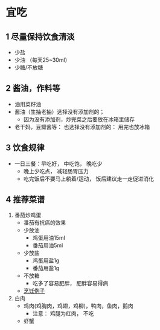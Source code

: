 # 宜吃

## 1 尽量保持饮食清淡
- 少盐
- 少油 （每天25~30ml）
- 少糖/不放糖

## 2 酱油，作料等
- 油用菜籽油
- 酱油（生抽老抽）选择没有添加剂的；
    - 因为没有添加剂，炒完菜之后要放在冰箱里储存
- 老干妈，豆瓣酱等： 也选择没有添加剂的： 用完也放冰箱

## 3 饮食规律
- 一日三餐：早吃好， 中吃饱， 晚吃少
    - 晚上少吃点， 减轻肠胃压力
    - 吃完饭后不要马上躺着/运动， 饭后建议走一走促进消化

## 4 推荐菜谱
1. 番茄炒鸡蛋
    - 番茄有抗癌的效果
    - 少放油
        - 鸡蛋用油15ml
        - 番茄用油5ml
    - 少放盐
        - 鸡蛋用盐1g
        - 番茄用盐1g
    - 不放糖
        - 吃多了容易肥胖， 肥胖容易得病
    - [烹饪例子](https://lanfanapp.com/recipe/2039/)
2. 白肉
    - 鸡肉(鸡胸肉，鸡翅，鸡柳)，鸭肉，鱼肉，鹅肉
        - 注意： 鸡腿为红肉， 不吃
    - 虾蟹

